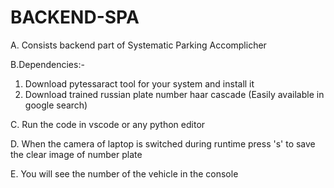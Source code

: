 # BACKEND-SPA
A. Consists backend part of Systematic Parking Accomplicher

B.Dependencies:-
  1. Download pytessaract tool for your system and install it
  2. Download trained russian plate number haar cascade (Easily available in google search)


C. Run the code in vscode or any python editor

D. When the camera of laptop is switched during runtime press 's' to save the clear image of number plate

E. You will see the number of the vehicle in the console

